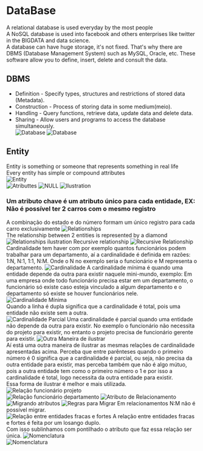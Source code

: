 # DataBase
A relational database is used everyday by the most people   
A NoSQL database is used into facebook and others enterprises like twitter in the BIGDATA and data science.   
A database can have huge storage, it's not fixed. That's why there are DBMS (Database Management System) such as MySQL, Oracle, etc. These software allow you to define, insert, delete and consult the data.
## DBMS
* Definition - Specify types, structures and restrictions of stored data (Metadata).
* Construction - Process of storing data in some medium(meio).
* Handling - Query functions, retrieve data, update data and delete data.
* Sharing - Allow users and programs to access the database simultaneously.  
![Database](../img/database.png)
![Database](../img/implementDB.png)  
## Entity
Entity is something or someone that represents something in real life  
Every entity has simple or compound attributes  
![Entity](../img/EntidadeAtributos.png)  
![Atributtes](../img/atributos.png) 
![NULL](../img/atributonull.png)
![Ilustration](../img/representation.png)  
### **Um atributo chave é um atributo único para cada entidade, EX: Não é possível ter 2 carros com o mesmo registro**
A combinação do estado e do número formam um único registro para cada carro exclusivamente
![Relationships](../img/relacionamentos.png)  
The relationship between 2 entities is represented by a diamond
![Relationships ilustration](../img/relacionamentoilustração.png)
Recursive relationship 
![Recursive Relationship](../img/relacionamentorecursivo.png)
Cardinalidade tem haver com por exemplo quantos funcionários podem trabalhar para um departamento, aí a cardinalidade é definida em razões: 1:N, N:1, 1:1, N:M. Onde o N no exemplo seria o funcionário e M representa o departamento.
![Cardinalidade](../img/cardinalidade.png)
A cardinalidade mínima é quando uma entidade depende da outra para existir naquele mini-mundo, exemplo: Em uma empresa onde todo funcionário precisa estar em um departamento, o funcionário só existe caso esteja vinculado a algum departamento e o departamento só existe se houver funcionários nele.  
![Cardinalidade Mínima](../img/CardinalidadeMinima.png)  
Quando a linha é dupla significa que a cardinalidade é total, pois uma entidade não existe sem a outra.  
![Cardinalidade Parcial](../img/CardinalidadeParcial.png)
Uma cardinalidade é parcial quando uma entidade não depende da outra para existir. No exemplo o funcionário não necessita do projeto para existir, no entanto o projeto precisa de funcionário gerente para existir.
![Outra Maneira de ilustrar](../img/OutroManeira.png)  
Aí está uma outra maneira de ilustrar as mesmas relações de cardinalidade apresentadas acima. Perceba que entre parênteses quando o primeiro número é 0 significa que a cardinalidade é parcial, ou seja, não precisa da outra entidade para existir, mas perceba também que não é algo mútuo, pois a outra entidade tem como o primeiro número o 1 e por isso a cardinalidade é total, logo necessita da outra entidade para existir.  
Essa forma de ilustrar é melhor e mais utilizada.
![Relação funcionário projeto](../img/RelacaoFuncionarioProjeto.png)  
![Relação funcionário departamento](../img/RelacaoFuncionarioDepartamento.png)
![Atributo de Relacionamento](../img/AtributoRelacionamento.png)
![Migrando atributos](../img/Migrando.png)
![Regras para Migrar](../img/RegrasMigracao.png)
Em relacionamentos N:M não é possível migrar.  
![Relação entre entidades fracas e fortes](../img/RelacaoEntidadesFracaseFortes.png)
A relação entre entidades fracas e fortes é feita por um losango duplo.  
Com isso sublinhamos com pontilhado o atributo que faz essa relação ser única.
![Nomenclatura](../img/Nomenclatura.png)  
![Nomenclatura](../img/Nomenclatura2.png)  
